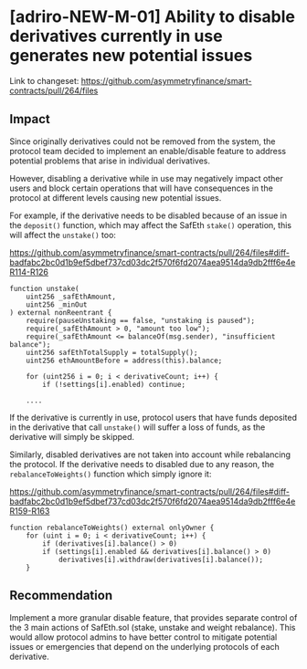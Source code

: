 # [adriro-NEW-M-01] Ability to disable derivatives currently in use generates new potential issues

Link to changeset: https://github.com/asymmetryfinance/smart-contracts/pull/264/files

## Impact

Since originally derivatives could not be removed from the system, the protocol team decided to implement an enable/disable feature to address potential problems that arise in individual derivatives.

However, disabling a derivative while in use may negatively impact other users and block certain operations that will have consequences in the protocol at different levels causing new potential issues.

For example, if the derivative needs to be disabled because of an issue in the `deposit()` function, which may affect the SafEth `stake()` operation, this will affect the `unstake()` too:

https://github.com/asymmetryfinance/smart-contracts/pull/264/files#diff-badfabc2bc0d1b9ef5dbef737cd03dc2f570f6fd2074aea9514da9db2fff6e4eR114-R126

```solidity
function unstake(
    uint256 _safEthAmount,
    uint256 _minOut
) external nonReentrant {
    require(pauseUnstaking == false, "unstaking is paused");
    require(_safEthAmount > 0, "amount too low");
    require(_safEthAmount <= balanceOf(msg.sender), "insufficient balance");
    uint256 safEthTotalSupply = totalSupply();
    uint256 ethAmountBefore = address(this).balance;

    for (uint256 i = 0; i < derivativeCount; i++) {
        if (!settings[i].enabled) continue;
        
    ....
```

If the derivative is currently in use, protocol users that have funds deposited in the derivative that call `unstake()` will suffer a loss of funds, as the derivative will simply be skipped. 

Similarly, disabled derivatives are not taken into account while rebalancing the protocol. If the derivative needs to disabled due to any reason, the `rebalanceToWeights()` function which simply ignore it:

https://github.com/asymmetryfinance/smart-contracts/pull/264/files#diff-badfabc2bc0d1b9ef5dbef737cd03dc2f570f6fd2074aea9514da9db2fff6e4eR159-R163

```solidity
function rebalanceToWeights() external onlyOwner {
    for (uint i = 0; i < derivativeCount; i++) {
        if (derivatives[i].balance() > 0)
        if (settings[i].enabled && derivatives[i].balance() > 0)
            derivatives[i].withdraw(derivatives[i].balance());
    }
```

## Recommendation

Implement a more granular disable feature, that provides separate control of the 3 main actions of SafEth.sol (stake, unstake and weight rebalance). This would allow protocol admins to have better control to mitigate potential issues or emergencies that depend on the underlying protocols of each derivative.
